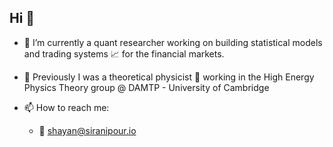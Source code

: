 ## Hi 👋

- 🔭 I’m currently a quant researcher working on building statistical models and trading systems 📈 for the financial markets.

- 📖 Previously I was a theoretical physicist 🔬 working in the High Energy Physics Theory group @ DAMTP - University of Cambridge

- 📫 How to reach me:
  * 📧 shayan@siranipour.io
